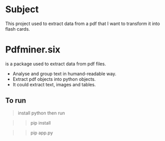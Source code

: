 # Subject

This project used to extract data from a pdf that I want to transform it into flash cards.

# Pdfminer.six 
is a package used to extract data from pdf files.
- Analyse and group text in humand-readable way.
- Extract pdf objects into python objects.
- It could extract text, images and tables.

## To run 
> install python then run

>> pip install

>> pip app.py